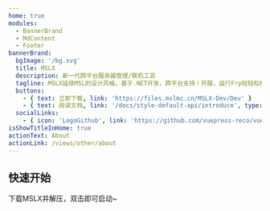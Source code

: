 ```yaml
---
home: true
modules:
  - BannerBrand
  - MdContent
  - Footer
bannerBrand:
  bgImage: '/bg.svg'
  title: MSLX
  description: 新一代跨平台服务器管理/联机工具
  tagline: MSLX延续MSL的设计风格，基于.NET开发，跨平台支持！开服，运行Frp轻轻松松~
  buttons:
    - { text: 立即下载, link: 'https://files.mslmc.cn/MSLX-Dev/Dev' }
    - { text: 阅读文档, link: '/docs/style-default-api/introduce', type: 'plain' }
  socialLinks:
    - { icon: 'LogoGithub', link: 'https://github.com/vuepress-reco/vuepress-theme-reco' }
isShowTitleInHome: true
actionText: About
actionLink: /views/other/about
---
```


## 快速开始

下载MSLX并解压，双击即可启动~